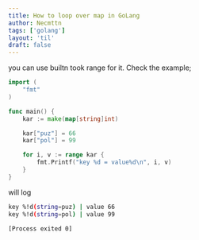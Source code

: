 ```yaml
---
title: How to loop over map in GoLang
author: Necmttn
tags: ['golang']
layout: 'til'
draft: false
---
```


you can use builtn took range for it. Check the example;

```go
import (
	"fmt"
)

func main() {
	kar := make(map[string]int)

	kar["puz"] = 66
	kar["pol"] = 99

	for i, v := range kar {
		fmt.Printf("key %d = value%d\n", i, v)
	}
}
```

will log

```bash
key %!d(string=puz) | value 66
key %!d(string=pol) | value 99

[Process exited 0]

```
